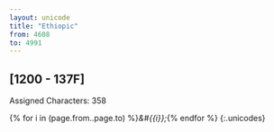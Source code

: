```yaml
---
layout: unicode
title: "Ethiopic"
from: 4608
to: 4991
---
```


## 	[1200 - 137F]

Assigned Characters: 358

{% for i in (page.from..page.to) %}<i>&#{{i}};</i>{% endfor %}
{:.unicodes}
